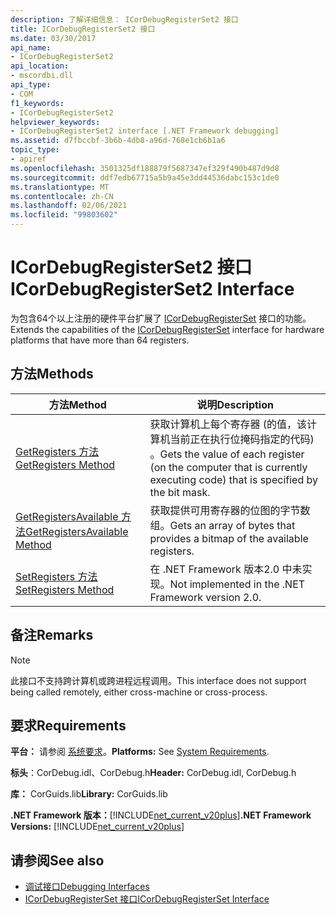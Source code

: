 ```yaml
---
description: 了解详细信息： ICorDebugRegisterSet2 接口
title: ICorDebugRegisterSet2 接口
ms.date: 03/30/2017
api_name:
- ICorDebugRegisterSet2
api_location:
- mscordbi.dll
api_type:
- COM
f1_keywords:
- ICorDebugRegisterSet2
helpviewer_keywords:
- ICorDebugRegisterSet2 interface [.NET Framework debugging]
ms.assetid: d7fbccbf-3b6b-4db8-a96d-768e1cb6b1a6
topic_type:
- apiref
ms.openlocfilehash: 3501325df188879f5687347ef329f490b487d9d8
ms.sourcegitcommit: ddf7edb67715a5b9a45e3dd44536dabc153c1de0
ms.translationtype: MT
ms.contentlocale: zh-CN
ms.lasthandoff: 02/06/2021
ms.locfileid: "99803602"
---
```

# <a name="icordebugregisterset2-interface"></a><span data-ttu-id="64fe6-103">ICorDebugRegisterSet2 接口</span><span class="sxs-lookup"><span data-stu-id="64fe6-103">ICorDebugRegisterSet2 Interface</span></span>

<span data-ttu-id="64fe6-104">为包含64个以上注册的硬件平台扩展了 [ICorDebugRegisterSet](icordebugregisterset-interface.md) 接口的功能。</span><span class="sxs-lookup"><span data-stu-id="64fe6-104">Extends the capabilities of the [ICorDebugRegisterSet](icordebugregisterset-interface.md) interface for hardware platforms that have more than 64 registers.</span></span>  
  
## <a name="methods"></a><span data-ttu-id="64fe6-105">方法</span><span class="sxs-lookup"><span data-stu-id="64fe6-105">Methods</span></span>  
  
|<span data-ttu-id="64fe6-106">方法</span><span class="sxs-lookup"><span data-stu-id="64fe6-106">Method</span></span>|<span data-ttu-id="64fe6-107">说明</span><span class="sxs-lookup"><span data-stu-id="64fe6-107">Description</span></span>|  
|------------|-----------------|  
|[<span data-ttu-id="64fe6-108">GetRegisters 方法</span><span class="sxs-lookup"><span data-stu-id="64fe6-108">GetRegisters Method</span></span>](icordebugregisterset2-getregisters-method.md)|<span data-ttu-id="64fe6-109">获取计算机上每个寄存器 (的值，该计算机当前正在执行位掩码指定的代码) 。</span><span class="sxs-lookup"><span data-stu-id="64fe6-109">Gets the value of each register (on the computer that is currently executing code) that is specified by the bit mask.</span></span>|  
|[<span data-ttu-id="64fe6-110">GetRegistersAvailable 方法</span><span class="sxs-lookup"><span data-stu-id="64fe6-110">GetRegistersAvailable Method</span></span>](icordebugregisterset2-getregistersavailable-method.md)|<span data-ttu-id="64fe6-111">获取提供可用寄存器的位图的字节数组。</span><span class="sxs-lookup"><span data-stu-id="64fe6-111">Gets an array of bytes that provides a bitmap of the available registers.</span></span>|  
|[<span data-ttu-id="64fe6-112">SetRegisters 方法</span><span class="sxs-lookup"><span data-stu-id="64fe6-112">SetRegisters Method</span></span>](icordebugregisterset2-setregisters-method.md)|<span data-ttu-id="64fe6-113">在 .NET Framework 版本2.0 中未实现。</span><span class="sxs-lookup"><span data-stu-id="64fe6-113">Not implemented in the .NET Framework version 2.0.</span></span>|  
  
## <a name="remarks"></a><span data-ttu-id="64fe6-114">备注</span><span class="sxs-lookup"><span data-stu-id="64fe6-114">Remarks</span></span>  
  
> [!NOTE]
> <span data-ttu-id="64fe6-115">此接口不支持跨计算机或跨进程远程调用。</span><span class="sxs-lookup"><span data-stu-id="64fe6-115">This interface does not support being called remotely, either cross-machine or cross-process.</span></span>  
  
## <a name="requirements"></a><span data-ttu-id="64fe6-116">要求</span><span class="sxs-lookup"><span data-stu-id="64fe6-116">Requirements</span></span>  

 <span data-ttu-id="64fe6-117">**平台：** 请参阅 [系统要求](../../get-started/system-requirements.md)。</span><span class="sxs-lookup"><span data-stu-id="64fe6-117">**Platforms:** See [System Requirements](../../get-started/system-requirements.md).</span></span>  
  
 <span data-ttu-id="64fe6-118">**标头**：CorDebug.idl、CorDebug.h</span><span class="sxs-lookup"><span data-stu-id="64fe6-118">**Header:** CorDebug.idl, CorDebug.h</span></span>  
  
 <span data-ttu-id="64fe6-119">**库：** CorGuids.lib</span><span class="sxs-lookup"><span data-stu-id="64fe6-119">**Library:** CorGuids.lib</span></span>  
  
 <span data-ttu-id="64fe6-120">**.NET Framework 版本：**[!INCLUDE[net_current_v20plus](../../../../includes/net-current-v20plus-md.md)]</span><span class="sxs-lookup"><span data-stu-id="64fe6-120">**.NET Framework Versions:** [!INCLUDE[net_current_v20plus](../../../../includes/net-current-v20plus-md.md)]</span></span>  
  
## <a name="see-also"></a><span data-ttu-id="64fe6-121">请参阅</span><span class="sxs-lookup"><span data-stu-id="64fe6-121">See also</span></span>

- [<span data-ttu-id="64fe6-122">调试接口</span><span class="sxs-lookup"><span data-stu-id="64fe6-122">Debugging Interfaces</span></span>](debugging-interfaces.md)
- [<span data-ttu-id="64fe6-123">ICorDebugRegisterSet 接口</span><span class="sxs-lookup"><span data-stu-id="64fe6-123">ICorDebugRegisterSet Interface</span></span>](icordebugregisterset-interface.md)
